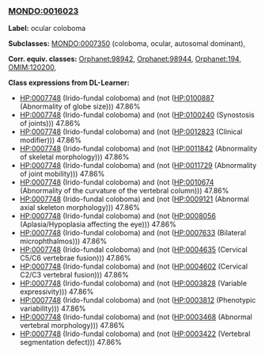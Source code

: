 
### [MONDO:0016023](http://purl.obolibrary.org/obo/MONDO_0016023)
**Label:** ocular coloboma

**Subclasses:** [MONDO:0007350](http://purl.obolibrary.org/obo/MONDO_0007350) (coloboma, ocular, autosomal dominant), 

**Corr. equiv. classes:** [Orphanet:98942](http://www.orpha.net/ORDO/Orphanet_98942), [Orphanet:98944](http://www.orpha.net/ORDO/Orphanet_98944), [Orphanet:194](http://www.orpha.net/ORDO/Orphanet_194), [OMIM:120200](http://purl.obolibrary.org/obo/OMIM_120200), 

**Class expressions from DL-Learner:**

- [HP:0007748](http://purl.obolibrary.org/obo/HP_0007748) (Irido-fundal coloboma) and (not ([HP:0100887](http://purl.obolibrary.org/obo/HP_0100887) (Abnormality of globe size))) 47.86%
- [HP:0007748](http://purl.obolibrary.org/obo/HP_0007748) (Irido-fundal coloboma) and (not ([HP:0100240](http://purl.obolibrary.org/obo/HP_0100240) (Synostosis of joints))) 47.86%
- [HP:0007748](http://purl.obolibrary.org/obo/HP_0007748) (Irido-fundal coloboma) and (not ([HP:0012823](http://purl.obolibrary.org/obo/HP_0012823) (Clinical modifier))) 47.86%
- [HP:0007748](http://purl.obolibrary.org/obo/HP_0007748) (Irido-fundal coloboma) and (not ([HP:0011842](http://purl.obolibrary.org/obo/HP_0011842) (Abnormality of skeletal morphology))) 47.86%
- [HP:0007748](http://purl.obolibrary.org/obo/HP_0007748) (Irido-fundal coloboma) and (not ([HP:0011729](http://purl.obolibrary.org/obo/HP_0011729) (Abnormality of joint mobility))) 47.86%
- [HP:0007748](http://purl.obolibrary.org/obo/HP_0007748) (Irido-fundal coloboma) and (not ([HP:0010674](http://purl.obolibrary.org/obo/HP_0010674) (Abnormality of the curvature of the vertebral column))) 47.86%
- [HP:0007748](http://purl.obolibrary.org/obo/HP_0007748) (Irido-fundal coloboma) and (not ([HP:0009121](http://purl.obolibrary.org/obo/HP_0009121) (Abnormal axial skeleton morphology))) 47.86%
- [HP:0007748](http://purl.obolibrary.org/obo/HP_0007748) (Irido-fundal coloboma) and (not ([HP:0008056](http://purl.obolibrary.org/obo/HP_0008056) (Aplasia/Hypoplasia affecting the eye))) 47.86%
- [HP:0007748](http://purl.obolibrary.org/obo/HP_0007748) (Irido-fundal coloboma) and (not ([HP:0007633](http://purl.obolibrary.org/obo/HP_0007633) (Bilateral microphthalmos))) 47.86%
- [HP:0007748](http://purl.obolibrary.org/obo/HP_0007748) (Irido-fundal coloboma) and (not ([HP:0004635](http://purl.obolibrary.org/obo/HP_0004635) (Cervical C5/C6 vertebrae fusion))) 47.86%
- [HP:0007748](http://purl.obolibrary.org/obo/HP_0007748) (Irido-fundal coloboma) and (not ([HP:0004602](http://purl.obolibrary.org/obo/HP_0004602) (Cervical C2/C3 vertebral fusion))) 47.86%
- [HP:0007748](http://purl.obolibrary.org/obo/HP_0007748) (Irido-fundal coloboma) and (not ([HP:0003828](http://purl.obolibrary.org/obo/HP_0003828) (Variable expressivity))) 47.86%
- [HP:0007748](http://purl.obolibrary.org/obo/HP_0007748) (Irido-fundal coloboma) and (not ([HP:0003812](http://purl.obolibrary.org/obo/HP_0003812) (Phenotypic variability))) 47.86%
- [HP:0007748](http://purl.obolibrary.org/obo/HP_0007748) (Irido-fundal coloboma) and (not ([HP:0003468](http://purl.obolibrary.org/obo/HP_0003468) (Abnormal vertebral morphology))) 47.86%
- [HP:0007748](http://purl.obolibrary.org/obo/HP_0007748) (Irido-fundal coloboma) and (not ([HP:0003422](http://purl.obolibrary.org/obo/HP_0003422) (Vertebral segmentation defect))) 47.86%


